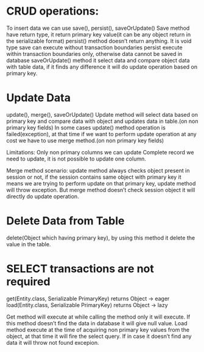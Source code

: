 # CRUD operations:
To insert data we can use save(), persist(), saveOrUpdate()
Save method have return type, it return primary key value(it can be any object return in the serializable format)
persist() method doesn’t return anything. It is void type
 save can execute without transaction boundaries
 persist execute within transaction boundaries only, otherwise data cannot be saved in database
saveOrUpdate() method it select data and compare object data with table data, if it finds any difference it will do update operation based on primary key.

# Update Data
update(), merge(), saveOrUpdate()
Update method will select data based on primary key and compare data with object and updates data in table.(on non primary key fields)
In some cases update() method operation is failed(exception), at that time if we want to perform update operation at any cost we have to use merge method.(on non primary key fields)

Limitations:
Only non primary columns we can update
Complete record we need to update, it is not possible to update one column.

Merge method scenario: update method always checks object present in session or not, if the session contains same object with primary key it means we are trying to perform update on that primary key, update method will throw exception. But merge method doesn’t check session object it will directly do update operation.

# Delete Data from Table
delete(Object which having primary key), by using this method it delete the value in the table.

# SELECT transactions are not required
get(Entity.class, Serializable PrimaryKey) returns Object  → eager
load(Entity.class, Serializable PrimaryKey) returns Object → lazy

Get method will execute at  while calling the method only it will execute. If this method doesn’t find the data in database it will give null value. 
Load method execute at the time of acquiring non primary key values from the object, at that time it will fire the select query. If in case it doesn’t find any data it will throw not found excepion.











 







